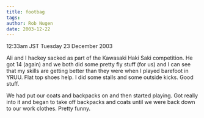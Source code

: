 ```yaml
---
title: footbag
tags: 
author: Rob Nugen
date: 2003-12-22
---
```


<p class=date>12:33am JST Tuesday 23 December 2003</p>

<p>Ali and I hackey sacked as part of the Kawasaki Haki Saki
  competition.  He got 14 (again) and we both did some pretty fly
  stuff (for us) and I can see that my skills are getting better than
  they were when I played barefoot in YRUU.  Flat top shoes help.  I
  did some stalls and some outside kicks.  Good stuff.</p>

<p>We had put our coats and backpacks on and then started playing.
  Got really into it and began to take off backpacks and coats until
  we were back down to our work clothes.  Pretty funny.</p>


